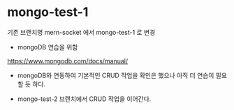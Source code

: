 # mongo-test-1

기존 브랜치명 mern-socket 에서 mongo-test-1 로 변경
- mongoDB 연습을 위함

https://www.mongodb.com/docs/manual/


- mongoDB와 연동하여 기본적인 CRUD 작업을 확인은 했으나 아직 더 연습이 필요할 듯 하다.

- mongo-test-2 브랜치에서 CRUD 작업을 이어간다.